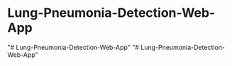 # Lung-Pneumonia-Detection-Web-App
"# Lung-Pneumonia-Detection-Web-App" 
"# Lung-Pneumonia-Detection-Web-App" 
